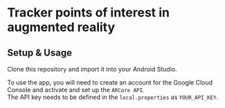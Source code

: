 # Tracker points of interest in augmented reality

## Setup & Usage
Clone this repository and import it into your Android Studio.

To use the app, you will need to create an account for the Google Cloud Console and activate and set up the `ARCore API`.  
The API key needs to be defined in the `local.properties` as `YOUR_API_KEY`.
